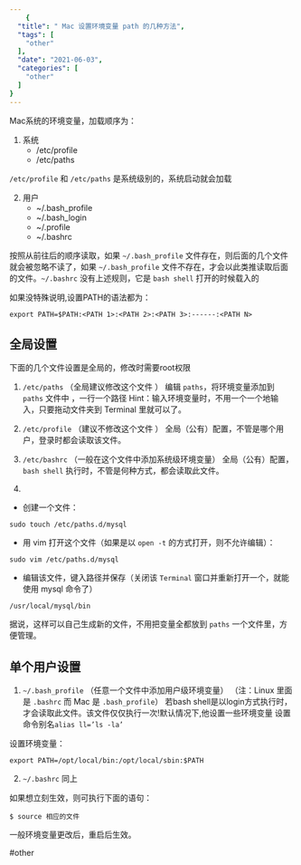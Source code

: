 ```yaml
---
    {
  "title": " Mac 设置环境变量 path 的几种方法",
  "tags": [
    "other"
  ],
  "date": "2021-06-03",
  "categories": [
    "other"
  ]
}
---
```

    

Mac系统的环境变量，加载顺序为：

1. 系统
	* /etc/profile
	* /etc/paths

`/etc/profile` 和 `/etc/paths` 是系统级别的，系统启动就会加载

2. 用户
	- ~/.bash_profile 
	- ~/.bash_login 
	- ~/.profile 
	- ~/.bashrc

按照从前往后的顺序读取，如果 `~/.bash_profile` 文件存在，则后面的几个文件就会被忽略不读了，如果 `~/.bash_profile` 文件不存在，才会以此类推读取后面的文件。`~/.bashrc` 没有上述规则，它是 `bash shell` 打开的时候载入的

如果没特殊说明,设置PATH的语法都为：

```
export PATH=$PATH:<PATH 1>:<PATH 2>:<PATH 3>:------:<PATH N>
```
<!--more-->
## 全局设置
下面的几个文件设置是全局的，修改时需要root权限

1. `/etc/paths` （全局建议修改这个文件 ）
编辑 `paths`，将环境变量添加到 `paths` 文件中 ，一行一个路径
Hint：输入环境变量时，不用一个一个地输入，只要拖动文件夹到 Terminal 里就可以了。

2. `/etc/profile` （建议不修改这个文件 ）
全局（公有）配置，不管是哪个用户，登录时都会读取该文件。

3. `/etc/bashrc` （一般在这个文件中添加系统级环境变量）
全局（公有）配置，`bash shell` 执行时，不管是何种方式，都会读取此文件。

4. 

- 创建一个文件：
```
sudo touch /etc/paths.d/mysql
```
- 用 vim 打开这个文件（如果是以 `open -t` 的方式打开，则不允许编辑）：
```
sudo vim /etc/paths.d/mysql
```
- 编辑该文件，键入路径并保存（关闭该 `Terminal` 窗口并重新打开一个，就能使用 mysql 命令了）
```
/usr/local/mysql/bin
```
据说，这样可以自己生成新的文件，不用把变量全都放到 `paths` 一个文件里，方便管理。

## 单个用户设置

1. `~/.bash_profile` （任意一个文件中添加用户级环境变量）
（注：Linux 里面是 `.bashrc` 而 Mac 是 `.bash_profile`）
若bash shell是以login方式执行时，才会读取此文件。该文件仅仅执行一次!默认情况下,他设置一些环境变量
设置命令别名`alias ll=’ls -la’`

设置环境变量：

```
export PATH=/opt/local/bin:/opt/local/sbin:$PATH
```

2. `~/.bashrc` 同上

如果想立刻生效，则可执行下面的语句：

```
$ source 相应的文件
```

一般环境变量更改后，重启后生效。

#other
